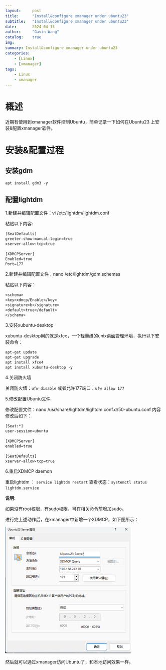 ```yaml
---
layout:     post
title:      "Install&configure xmanager under ubuntu23"
subtitle:   "Install&configure xmanager under ubuntu23"
date:       2024-04-15
author:     "Gavin Wang"
catalog:    true
img:
summary: Install&configure xmanager under ubuntu23
categories:
    - [Linux]
    - [xmanager]
tags:
    - Linux
    - xmanager
---
```


# 概述

近期有使用到xmanager软件控制Ubuntu，简单记录一下如何在Ubuntu23 上安装&配置xmanager软件。

# 安装&配置过程

## 安装gdm

```shell
apt install gdm3 -y
```

## 配置lightdm

1.新建并编辑配置文件：vi /etc/lightdm/lightdm.conf

粘贴以下内容:

```shell
[SeatDefaults]
greeter-show-manual-login=true
xserver-allow-tcp=true

[XDMCPServer]
Enabled=true
Port=177
```


2.新建并编辑配置文件：nano /etc/lightdm/gdm.schemas

粘贴以下内容：

```shell
<schema>
<key>xdmcp/Enable</key>
<signature>b</signature>
<default>true</default>
</schema>
```


3.安装xubuntu-desktop

xubuntu-desktop用的就是xfce，一个轻量级的unix桌面管理环境，执行以下安装命令：

```shell
apt-get update
apt-get upgrade
apt install xfce4
apt install xubuntu-desktop -y
```


4.关闭防火墙

关闭防火墙：`ufw disable`
或者允许177端口：`ufw allow 177`

5.修改配置Ubuntu文件

修改配置文件：nano /usr/share/lightdm/lightdm.conf.d/50-ubuntu.conf
内容修改后如下：

```shell
[Seat:*]
user-session=ubuntu

[XDMCPServer]
enabled=true

[SeatDefaults]
xserver-allow-tcp=true
```


6.重启XDMCP daemon

重启lightdm ： `service lightdm restart`
查看状态：`systemctl status lightdm.service`


**说明:**

如果没有root权限，有sudo权限，可在相关命令前增加sudo。


进行完上述动作后，在xmanager中新增一个XDMCP，如下图所示：

<img class="shadow" src="/img/in-post/config_xmanager.png" width="400">

然后就可以通过xmanager访问Ubuntu了，和本地访问效果一样。

